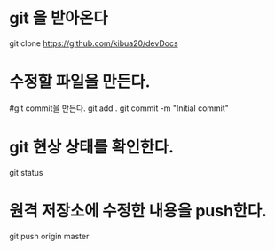# git 을 받아온다
git clone https://github.com/kibua20/devDocs

# 수정할 파일을 만든다.

#git commit을 만든다.
git add .
git commit -m "Initial commit"

# git 현상 상태를 확인한다.
git status

# 원격 저장소에 수정한 내용을 push한다.
git push origin master
